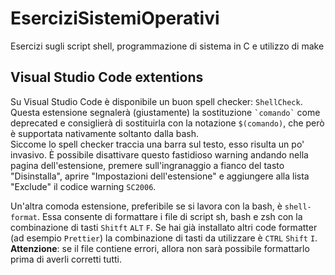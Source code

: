 # EserciziSistemiOperativi

Esercizi sugli script shell, programmazione di sistema in C e utilizzo di make

## Visual Studio Code extentions

Su Visual Studio Code è disponibile un buon spell checker: `ShellCheck`. Questa estensione segnalerà (giustamente) la sostituzione `` `comando` `` come deprecated e consiglierà di sostituirla con la notazione `$(comando)`, che però è supportata nativamente soltanto dalla bash.
\
Siccome lo spell checker traccia una barra sul testo, esso risulta un po' invasivo. È possibile disattivare questo fastidioso warning andando nella pagina dell'estensione, premere sull'ingranaggio a fianco del tasto "Disinstalla", aprire "Impostazioni dell'estensione" e aggiungere alla lista "Exclude" il codice warning `SC2006`.

Un'altra comoda estensione, preferibile se si lavora con la bash, è `shell-format`. Essa consente di formattare i file di script sh, bash e zsh con la combinazione di tasti `Shitft` `ALT` `F`. Se hai già installato altri code formatter (ad esempio `Prettier`) la combinazione di tasti da utilizzare è `CTRL` `Shift` `I`.
\
**Attenzione**: se il file contiene errori, allora non sarà possibile formattarlo prima di averli corretti tutti.
